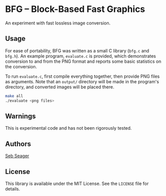 # BFG – Block-Based Fast Graphics

An experiment with fast lossless image conversion.

## Usage

For ease of portability, BFG was written as a small C library (`bfg.c` and `bfg.h`). An example program, `evaluate.c` is provided, which demonstrates conversion to and from the PNG format and reports some basic statistics on the conversion.

To run `evaluate.c`, first compile everything together, then provide PNG files as arguments. Note that an `output/` directory will be made in the program's directory, and converted images will be placed there.

```bash
make all
./evaluate <png files>
```

## Warnings

This is experimental code and has not been rigorously tested.

## Authors

[Seb Seager](https://github.com/sebseager)

## License

This library is available under the MIT License. See the `LICENSE` file for details.
